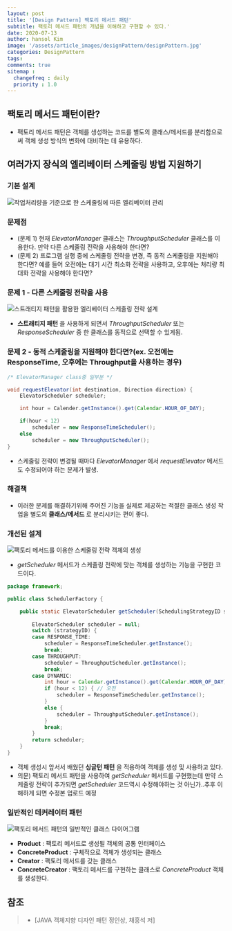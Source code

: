 ```yaml
---
layout: post
title: '[Design Pattern] 팩토리 메서드 패턴'
subtitle: 팩토리 메서드 패턴의 개념을 이해하고 구현할 수 있다.'
date: 2020-07-13
author: hansol Kim
image: '/assets/article_images/designPattern/designPattern.jpg'
categories: DesignPattern
tags: 
comments: true
sitemap :
  changefreq : daily
  priority : 1.0
---
```


## 팩토리 메서드 패턴이란?

* 팩토리 메서드 패턴은 객체를 생성하는 코드를 별도의 클래스/메서드를 분리함으로써 객체 생성 방식의 변화에 대비하는 데 유용하다.

## 여러가지 장식의 엘리베이터 스케줄링 방법 지원하기

### 기본 설계
![작업처리량을 기준으로 한 스케줄링에 따른 엘리베이터 관리](https://user-images.githubusercontent.com/31653025/87274377-96e89a00-c516-11ea-9323-fbb573c77eb4.JPG)

### 문제점
* (문제 1) 현재 *ElevatorManager* 클래스는 *ThroughputScheduler* 클래스를 이용한다. 만약 다른 스케줄링 전략을 사용해야 한다면?
* (문제 2) 프로그램 실행 중에 스케줄링 전략을 변경, 즉 동적 스케줄링을 지원해야 한다면? 예를 들어 오전에는 대기 시간 최소화 전략을 사용하고, 오후에는 처리량 최대화 전략을 사용해야 한다면?

### 문제 1 - 다른 스케줄링 전략을 사용
![스트래티지 패턴을 활용한 엘리베이터 스케줄링 전략 설계](https://user-images.githubusercontent.com/31653025/87274372-95b76d00-c516-11ea-88f7-f0927b4ec60f.JPG)

* **스트래티지 패턴** 을 사용하게 되면서 *ThroughputScheduler* 또는 *ResponseScheduler* 중 한 클래스를 동적으로 선택할 수 있게됨.


### 문제 2 - 동적 스케줄링을 지원해야 한다면?(ex. 오전에는 ResponseTime, 오후에는 Throughput을 사용하는 경우)

~~~ java
/* ElevatorManager class중 일부분 */

void requestElevator(int destination, Direction direction) {
	ElevatorScheduler scheduler;

	int hour = Calender.getInstance().get(Calendar.HOUR_OF_DAY);

	if(hour < 12)
		scheduler = new ResponseTimeScheduler();
	else
		scheduler = new ThroughputScheduler();
}
~~~

* 스케줄링 전략이 변경될 때마다 *ElevatorManager* 에서 *requestElevator* 메서드도 수정되어야 하는 문제가 발생.

### 해결책
* 이러한 문제를 해결하기위해 주어진 기능을 실제로 제공하는 적절한 클래스 생성 작업을 별도의 **클래스/메서드** 로 분리시키는 편이 좋다.


### 개선된 설계
![팩토리 메서드를 이용한 스케줄링 전략 객체의 생성](https://user-images.githubusercontent.com/31653025/87274379-96e89a00-c516-11ea-84f5-02d5acb210cf.JPG)
* *getScheduler* 메서드가 스케줄링 전략에 맞는 객체를 생성하는 기능을 구현한 코드이다.

~~~ java
package framework;

public class SchedulerFactory {

	public static ElevatorScheduler getScheduler(SchedulingStrategyID strategyID) {
		
		ElevatorScheduler scheduler = null;
		switch (strategyID) {
		case RESPONSE_TIME:
			scheduler = ResponseTimeScheduler.getInstance();
			break;
		case THROUGHPUT:
			scheduler = ThroughputScheduler.getInstance();
			break;
		case DYNAMIC:
			int hour = Calendar.getInstance().get(Calendar.HOUR_OF_DAY);
			if (hour < 12) { // 오전			
				scheduler = ResponseTimeScheduler.getInstance();
			}
			else {
				scheduler = ThroughputScheduler.getInstance();
			}
			break;
		}
		return scheduler;
	}
}
~~~

* 객체 생성시 앞서서 배웠던 **싱글턴 패턴** 을 적용하여 객체를 생성 및 사용하고 있다.
* 의문) 팩토리 메서드 패턴을 사용하여 *getScheduler* 메서드를 구현했는데 만약 스케줄링 전략이 추가되면 *getScheduler* 코드역시 수정해야하는 것 아닌가..추후 이해하게 되면 수정본 업로드 예정

### 일반적인 데커레이터 패턴
![팩토리 메서드 패턴의 일반적인 클래스 다이어그램](https://user-images.githubusercontent.com/31653025/87276842-19c02380-c51c-11ea-92e6-f64ffea3faf2.JPG)

* **Product** : 팩토리 메서드로 생성될 객체의 공통 인터페이스
* **ConcreteProduct** : 구체적으로 객체가 생성되는 클래스
* **Creator** : 팩토리 메서드를 갖는 클래스
* **ConcreteCreator** : 팩토리 메서드를 구현하는 클래스로 *ConcreteProduct* 객체를 생성한다.

## 참조
> - [JAVA 객체지향 디자인 패턴 정인상, 채흥석 저]